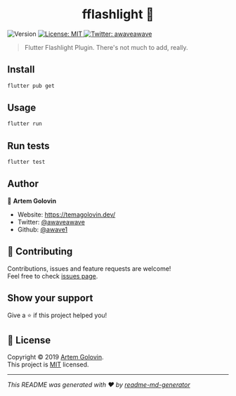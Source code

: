 <h1 align="center">fflashlight 🔦</h1>
<p>
  <img alt="Version" src="https://img.shields.io/badge/version-0.0.1-blue.svg?cacheSeconds=2592000" />
  <a href="https://github.com/awave1/fflashlight/blob/master/LICENSE" target="_blank">
    <img alt="License: MIT" src="https://img.shields.io/badge/License-MIT-yellow.svg" />
  </a>
  <a href="https://twitter.com/awaveawave" target="_blank">
    <img alt="Twitter: awaveawave" src="https://img.shields.io/twitter/follow/awaveawave.svg?style=social" />
  </a>
</p>

> Flutter Flashlight Plugin. There's not much to add, really.

## Install

```sh
flutter pub get
```

## Usage

```sh
flutter run
```

## Run tests

```sh
flutter test
```

## Author

👤 **Artem Golovin**

* Website: https://temagolovin.dev/
* Twitter: [@awaveawave](https://twitter.com/awaveawave)
* Github: [@awave1](https://github.com/awave1)

## 🤝 Contributing

Contributions, issues and feature requests are welcome!<br />Feel free to check [issues page](https://github.com/awave1/fflashlight/issues).

## Show your support

Give a ⭐️ if this project helped you!

## 📝 License

Copyright © 2019 [Artem Golovin](https://github.com/awave1).<br />
This project is [MIT](https://github.com/awave1/fflashlight/blob/master/LICENSE) licensed.

***
_This README was generated with ❤️ by [readme-md-generator](https://github.com/kefranabg/readme-md-generator)_